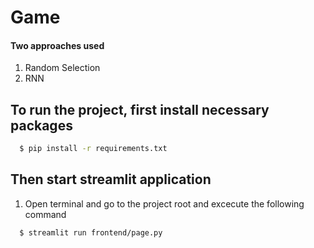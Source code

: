 # Game

#### Two approaches used 
1. Random Selection
2. RNN

## To run the project, first install necessary packages

 ```bash 
   $ pip install -r requirements.txt
   ```
## Then start streamlit application

1. Open terminal and go to the project root and excecute the following command
```bash
  $ streamlit run frontend/page.py
  ```
